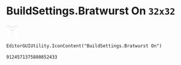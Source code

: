# BuildSettings.Bratwurst On `32x32`
<img src="/img/BuildSettings.Bratwurst%20On.png" width=32 height=32>

``` CSharp
EditorGUIUtility.IconContent("BuildSettings.Bratwurst On")
```
```
9124571375880852433
```
